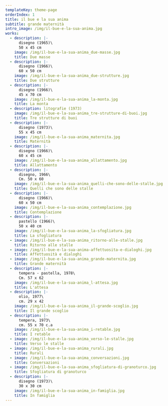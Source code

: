 ```yaml
---
templateKey: theme-page
orderIndex: 1
title: il bue e la sua anima
subtitle: grande maternità
intro_image: /img/il-bue-e-la-sua-anima.jpg
works:
  - description: |-
      disegno (1965)\
      50 x 45 cm
    image: /img/il-bue-e-la-sua-anima_due-masse.jpg
    title: Due masse
  - description: |-
      disegno (1966)\
      60 x 50 cm
    image: /img/il-bue-e-la-sua-anima_due-strutture.jpg
    title: Due strutture
  - description: |-
      disegno (1966)\
      45 x 70 cm
    image: /img/il-bue-e-la-sua-anima_la-monta.jpg
    title: La monta
  - description: litografie (1973)
    image: /img/il-bue-e-la-sua-anima_tre-strutture-di-buoi.jpg
    title: Tre strutture di buoi
  - description: |-
      disegno (1973)\
      55 x 45 cm
    image: /img/il-bue-e-la-sua-anima_maternita.jpg
    title: Maternità
  - description: |-
      disegno (1966)\
      60 x 45 cm
    image: /img/il-bue-e-la-sua-anima_allattamento.jpg
    title: Allattamento
  - description: |-
      disegno, 1966\
      Cm. 50 x 60
    image: /img/il-bue-e-la-sua-anima_quelli-che-sono-delle-stalle.jpg
    title: Quelli che sono delle stalle
  - description: |-
      disegno (1966)\
      60 x 50 cm
    image: /img/il-bue-e-la-sua-anima_contemplazione.jpg
    title: Contemplazione
  - description: |-
      pastello (1966)\
      50 x 40 cm
    image: /img/il-bue-e-la-sua-anima_la-sfogliatura.jpg
    title: La sfogliatura
  - image: /img/il-bue-e-la-sua-anima_ritorno-alle-stalle.jpg
    title: Ritorno alle stalle
  - image: /img/il-bue-e-la-sua-anima-affettuosita-e-dialoghi.jpg
    title: Affettuosità e dialoghi
  - image: /img/il-bue-e-la-sua-anima_grande-maternita.jpg
    title: Grande maternità
  - description: |-
      tempera - pastella, 1978\
      Cm. 57 x 62
    image: /img/il-bue-e-la-sua-anima_l-attesa.jpg
    title: L'attesa
  - description: |-
      olio, 1977\
      cm. 29 x 42
    image: /img/il-bue-e-la-sua-anima_il-grande-scoglio.jpg
    title: Il grande scoglio
  - description: |-
      tempera, 1973\
      cm. 55 x 70 c.a
    image: /img/il-bue-e-la-sua-anima_i-retable.jpg
    title: I retable
  - image: /img/il-bue-e-la-sua-anima_verso-le-stalle.jpg
    title: Verso le stalle
  - image: /img/il-bue-e-la-sua-anima_rurali.jpg
    title: Rurali
  - image: /img/il-bue-e-la-sua-anima_conversazioni.jpg
    title: Conversazioni
  - image: /img/il-bue-e-la-sua-anima_sfogliatura-di-granoturco.jpg
    title: Sfogliatura di granoturco
  - description: |-
      disegno (1973)\
      30 x 30 cm
    image: /img/il-bue-e-la-sua-anima_in-famiglia.jpg
    title: In famiglia
---
```


